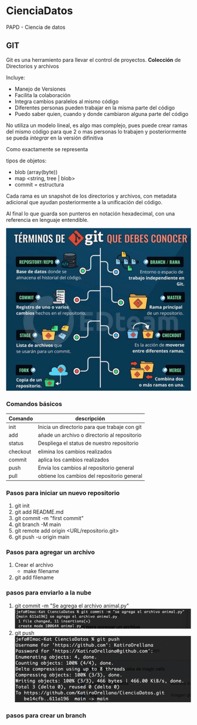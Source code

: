 # CienciaDatos
PAPD - Ciencia de datos

## GIT

Git es una herramiento para llevar el control de proyectos.  **Colección** de Directorios y archivos

Incluye:

- Manejo de Versiones
- Facilita la colaboración
- Integra cambios  paralelos al mismo código
- Diferentes personas pueden trabajar en la misma parte del código
- Puedo saber quien, cuando y donde cambiaron alguna parte del código

No utiliza un modelo lineal, es algo mas complejo, pues puede crear ramas del mismo código para que 2 o mas personas lo trabajen
y posteriormente se pueda *integrar* en la versión difinitiva

Como exactamente se representa 

tipos de objetos:
 - blob (array(byte))
 - map <string, tree | blob>
 - commit = estructura
 
 Cada rama es un snapshot de los directorios y archivos, con metadata adicional que ayudan posteriormente a la unificación 
 del código.
 
 Al final lo que guarda son punteros en notación hexadecimal, con una referencia en lenguaje entendible.

![Conceptos principales](img/git.jpg)

### Comandos básicos

Comando | descripción
-- | --
init | Inicia un directorio para que trabaje con git
add | añade un archivo o directorio al repositorio
status | Despliega el status de nuestro repositorio
checkout | elimina los cambios realizados
commit | aplica los cambios realizados
push | Envía los cambios al repositorio general
pull | obtiene los cambios del repositorio general


### Pasos para iniciar un nuevo repositorio

1. git init
2. git add README.md
3. git commit -m "first commit"
4. git branch -M main
5. git remote add origin <URL/repositorio.git>
6. git push -u origin main

### Pasos para agregar un archivo

1. Crear el archivo
    - make filename
2. git add filename


    

### pasos para enviarlo a la nube

1. git commit -m "Se agrega el archivo animal.py"
    ![Conceptos principales](img/Img1.png)
2. git push 
    ![Conceptos principales](img/Img2.png)

### pasos para crear un branch

